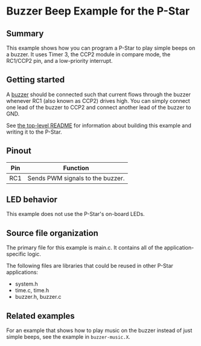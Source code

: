 # Buzzer Beep Example for the P-Star

## Summary

This example shows how you can program a P-Star to play simple beeps on a
buzzer.  It uses Timer 3, the CCP2 module in compare mode, the RC1/CCP2 pin, and
a low-priority interrupt.


## Getting started

A [buzzer] should be connected such that current flows through the buzzer
whenever RC1 (also known as CCP2) drives high.  You can simply connect one
lead of the buzzer to CCP2 and connect another lead of the buzzer to GND.

See [the top-level README](../README.md) for information about building this
example and writing it to the P-Star.


## Pinout

| Pin | Function                                        |
|-----|-------------------------------------------------|
| RC1 | Sends PWM signals to the buzzer.                |


## LED behavior

This example does not use the P-Star's on-board LEDs.


## Source file organization

The primary file for this example is main.c.  It contains all of the
application-specific logic.

The following files are libraries that could be reused in other P-Star
applications:

- system.h
- time.c, time.h
- buzzer.h, buzzer.c

[buzzer]: https://www.pololu.com/product/1484


## Related examples

For an example that shows how to play music on the buzzer instead of just simple
beeps, see the example in `buzzer-music.X`.